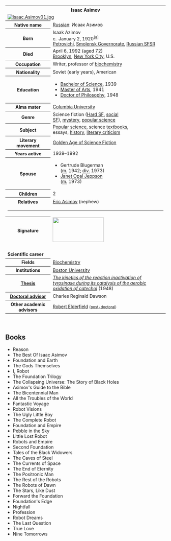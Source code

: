 <table class="infobox vcard">
<tbody>
<tr>
<th colspan="2">
<div class="fn">Isaac Asimov</div>
</th>
</tr>
<tr>
<td colspan="2"><a class="image" href="Isaac.Asimov01.jpg"><img src="Isaac.Asimov01.jpg" srcset="Isaac.Asimov01.jpg" alt="Isaac.Asimov01.jpg" width="220" height="319" data-file-width="2530" data-file-height="3671" /></a></td>
</tr>
<tr>
<th scope="row">Native name</th>
<td>
<div class="nickname"><a title="Russian language" href="https://en.wikipedia.org/wiki/Russian_language">Russian</a>:&nbsp;<span lang="ru">Исаак Азимов</span></div>
</td>
</tr>
<tr>
<th scope="row">Born</th>
<td>Isaak Azimov<br /><span title="circa">c.</span>&thinsp; January 2, 1920<sup id="cite_ref-birthday_1-0" class="reference"><a href="https://en.wikipedia.org/wiki/Isaac_Asimov#cite_note-birthday-1">[a]</a></sup><br /><a title="Petrovichi, Smolensk Oblast" href="https://en.wikipedia.org/wiki/Petrovichi,_Smolensk_Oblast">Petrovichi</a>,&nbsp;<a title="Smolensk Governorate" href="https://en.wikipedia.org/wiki/Smolensk_Governorate">Smolensk Governorate</a>,&nbsp;<a title="Russian Soviet Federative Socialist Republic" href="https://en.wikipedia.org/wiki/Russian_Soviet_Federative_Socialist_Republic">Russian SFSR</a></td>
</tr>
<tr>
<th scope="row">Died</th>
<td>April 6, 1992&nbsp;(aged&nbsp;72)<br /><a title="Brooklyn" href="https://en.wikipedia.org/wiki/Brooklyn">Brooklyn</a>,&nbsp;<a title="New York City" href="https://en.wikipedia.org/wiki/New_York_City">New York City</a>, U.S.</td>
</tr>
<tr>
<th scope="row">Occupation</th>
<td class="role">Writer, professor of&nbsp;<a title="Biochemistry" href="https://en.wikipedia.org/wiki/Biochemistry">biochemistry</a></td>
</tr>
<tr>
<th scope="row">Nationality</th>
<td class="category">Soviet (early years), American</td>
</tr>
<tr>
<th scope="row">Education</th>
<td>
<div class="plainlist">
<ul>
<li><a title="Bachelor of Science" href="https://en.wikipedia.org/wiki/Bachelor_of_Science">Bachelor of Science</a>, 1939</li>
<li><a title="Master of Arts" href="https://en.wikipedia.org/wiki/Master_of_Arts">Master of Arts</a>, 1941</li>
<li><a title="Doctor of Philosophy" href="https://en.wikipedia.org/wiki/Doctor_of_Philosophy">Doctor of Philosophy</a>, 1948</li>
</ul>
</div>
</td>
</tr>
<tr>
<th scope="row">Alma&nbsp;mater</th>
<td><a title="Columbia University" href="https://en.wikipedia.org/wiki/Columbia_University">Columbia University</a></td>
</tr>
<tr>
<th scope="row">Genre</th>
<td class="category">Science fiction (<a title="Hard science fiction" href="https://en.wikipedia.org/wiki/Hard_science_fiction">Hard SF</a>,&nbsp;<a title="Social science fiction" href="https://en.wikipedia.org/wiki/Social_science_fiction">social SF</a>),&nbsp;<a title="Mystery fiction" href="https://en.wikipedia.org/wiki/Mystery_fiction">mystery</a>,&nbsp;<a title="Popular science" href="https://en.wikipedia.org/wiki/Popular_science">popular science</a></td>
</tr>
<tr>
<th scope="row">Subject</th>
<td><a title="Popular science" href="https://en.wikipedia.org/wiki/Popular_science">Popular science</a>, science&nbsp;<a class="mw-redirect" title="Textbooks" href="https://en.wikipedia.org/wiki/Textbooks">textbooks</a>, essays,&nbsp;<a title="History" href="https://en.wikipedia.org/wiki/History">history</a>,&nbsp;<a title="Literary criticism" href="https://en.wikipedia.org/wiki/Literary_criticism">literary criticism</a></td>
</tr>
<tr>
<th scope="row">Literary movement</th>
<td><a title="Golden Age of Science Fiction" href="https://en.wikipedia.org/wiki/Golden_Age_of_Science_Fiction">Golden Age of Science Fiction</a></td>
</tr>
<tr>
<th scope="row">Years&nbsp;active</th>
<td>1939&ndash;1992</td>
</tr>
<tr>
<th scope="row">Spouse</th>
<td>
<div class="plainlist">
<ul>
<li>
<div>Gertrude Blugerman<br />(<abbr title="married">m.</abbr>&nbsp;1942;&nbsp;<abbr title="divorced">div.</abbr>&nbsp;1973)</div>
</li>
<li>
<div><a title="Janet Asimov" href="https://en.wikipedia.org/wiki/Janet_Asimov">Janet Opal Jeppson</a><br />(<abbr title="married">m.</abbr>&nbsp;1973)</div>
</li>
</ul>
</div>
</td>
</tr>
<tr>
<th scope="row">Children</th>
<td>2</td>
</tr>
<tr>
<th scope="row">Relatives</th>
<td><a title="Eric Asimov" href="https://en.wikipedia.org/wiki/Eric_Asimov">Eric Asimov</a>&nbsp;(nephew)</td>
</tr>
<tr>
<td colspan="2"><hr /></td>
</tr>
<tr>
<th scope="row">Signature</th>
<td><a class="image" href="160px-Isaac_Asimov_signature.svg.png"><img src="160px-Isaac_Asimov_signature.svg.png" srcset="160px-Isaac_Asimov_signature.svg.png" alt="" width="160" height="77" data-file-width="585" data-file-height="281" /></a></td>
</tr>
<tr>
<td colspan="2">&nbsp;</td>
</tr>
<tr>
<td colspan="2"><strong>Scientific career</strong></td>
</tr>
<tr>
<th scope="row">Fields</th>
<td class="category"><a title="Biochemistry" href="https://en.wikipedia.org/wiki/Biochemistry">Biochemistry</a></td>
</tr>
<tr>
<th scope="row">Institutions</th>
<td><a title="Boston University" href="https://en.wikipedia.org/wiki/Boston_University">Boston University</a></td>
</tr>
<tr>
<th scope="row"><a title="Thesis" href="https://en.wikipedia.org/wiki/Thesis">Thesis</a></th>
<td><a class="external text" href="http://www.worldcat.org/title/kinetics-of-the-reaction-inactivation-of-tyrosinase-during-its-catalysis-of-the-aerobic-oxidation-of-catechol/oclc/609476547" rel="nofollow"><em>The kinetics of the reaction inactivation of tyrosinase during its catalysis of the aerobic oxidation of catechol</em></a>&nbsp;(1948)</td>
</tr>
<tr>
<th scope="row"><a title="Doctoral advisor" href="https://en.wikipedia.org/wiki/Doctoral_advisor">Doctoral advisor</a></th>
<td>Charles Reginald Dawson</td>
</tr>
<tr>
<th scope="row">Other&nbsp;academic advisors</th>
<td><a title="Robert Elderfield" href="https://en.wikipedia.org/wiki/Robert_Elderfield">Robert Elderfield</a>&nbsp;<small>(<a title="Postdoctoral researcher" href="https://en.wikipedia.org/wiki/Postdoctoral_researcher">post-doctoral</a>)</small></td>
</tr>
</tbody>
</table>
</br>
<h2>Books </h2>
<ul>
  
 <li><a target="_blank" href="https://github.com/manjunath5496/Isaac-Asimov-Books/blob/master/sac(1).pdf" style="text-decoration:none;">Reason</a></li>
  
<li><a target="_blank" href="https://github.com/manjunath5496/Isaac-Asimov-Books/blob/master/sac(2).pdf" style="text-decoration:none;">The Best Of Isaac Asimov</a></li>

<li><a target="_blank" href="https://github.com/manjunath5496/Isaac-Asimov-Books/blob/master/sac(3).pdf" style="text-decoration:none;">Foundation and Earth</a></li>                         
  <li><a target="_blank" href="https://github.com/manjunath5496/Isaac-Asimov-Books/blob/master/sac(4).pdf" style="text-decoration:none;">The Gods Themselves</a></li>  
     <li><a target="_blank" href="https://github.com/manjunath5496/Isaac-Asimov-Books/blob/master/sac(5).pdf" style="text-decoration:none;">I, Robot</a></li>  
      <li><a target="_blank" href="https://github.com/manjunath5496/Isaac-Asimov-Books/blob/master/sac(6).pdf" style="text-decoration:none;">The Foundation Trilogy</a></li>  
  
  <li><a target="_blank" href="https://github.com/manjunath5496/Isaac-Asimov-Books/blob/master/sac(7).pdf" style="text-decoration:none;">The Collapsing Universe: The Story of Black Holes </a></li>  

<li><a target="_blank" href="https://github.com/manjunath5496/Isaac-Asimov-Books/blob/master/sac(8).rar" style="text-decoration:none;">Asimov's Guide to the Bible </a></li>  

 <li><a target="_blank" href="https://github.com/manjunath5496/Isaac-Asimov-Books/blob/master/sac(9).pdf" style="text-decoration:none;">The Bicentennial Man</a></li>  

<li><a target="_blank" href="https://github.com/manjunath5496/Isaac-Asimov-Books/blob/master/sac(10).pdf" style="text-decoration:none;"> All the Troubles of the World</a></li>  

 <li><a target="_blank" href="https://github.com/manjunath5496/Isaac-Asimov-Books/blob/master/sac(11).pdf" style="text-decoration:none;">Fantastic Voyage</a></li>
  
<li><a target="_blank" href="https://github.com/manjunath5496/Isaac-Asimov-Books/blob/master/sac(12).pdf" style="text-decoration:none;">Robot Visions</a></li>

<li><a target="_blank" href="https://github.com/manjunath5496/Isaac-Asimov-Books/blob/master/sac(13).pdf" style="text-decoration:none;">The Ugly Little Boy</a></li>                         
  <li><a target="_blank" href="https://github.com/manjunath5496/Isaac-Asimov-Books/blob/master/sac(14).pdf" style="text-decoration:none;">The Complete Robot</a></li>  
     <li><a target="_blank" href="https://github.com/manjunath5496/Isaac-Asimov-Books/blob/master/sac(15).pdf" style="text-decoration:none;">Foundation and Empire</a></li>  
  <li><a target="_blank" href="https://github.com/manjunath5496/Isaac-Asimov-Books/blob/master/sac(16).pdf" style="text-decoration:none;">Pebble in the Sky </a></li>  
  <li><a target="_blank" href="https://github.com/manjunath5496/Isaac-Asimov-Books/blob/master/sac(17).pdf" style="text-decoration:none;">Little Lost Robot</a></li>  

<li><a target="_blank" href="https://github.com/manjunath5496/Isaac-Asimov-Books/blob/master/sac(18).pdf" style="text-decoration:none;">Robots and Empire </a></li>  

  <li><a target="_blank" href="https://github.com/manjunath5496/Isaac-Asimov-Books/blob/master/sac(19).pdf" style="text-decoration:none;">Second Foundation</a></li>  
     <li><a target="_blank" href="https://github.com/manjunath5496/Isaac-Asimov-Books/blob/master/sac(20).pdf" style="text-decoration:none;">Tales of the Black Widowers</a></li>  
 
  <li><a target="_blank" href="https://github.com/manjunath5496/Isaac-Asimov-Books/blob/master/sac(21).pdf" style="text-decoration:none;">The Caves of Steel</a></li>  

<li><a target="_blank" href="https://github.com/manjunath5496/Isaac-Asimov-Books/blob/master/sac(22).pdf" style="text-decoration:none;">The Currents of Space</a></li>  

 <li><a target="_blank" href="https://github.com/manjunath5496/Isaac-Asimov-Books/blob/master/sac(23).pdf" style="text-decoration:none;">The End of Eternity</a></li>  

<li><a target="_blank" href="https://github.com/manjunath5496/Isaac-Asimov-Books/blob/master/sac(24).pdf" style="text-decoration:none;">The Positronic Man </a></li>  


  <li><a target="_blank" href="https://github.com/manjunath5496/Isaac-Asimov-Books/blob/master/sac(25).pdf" style="text-decoration:none;">The Rest of the Robots</a></li>  

<li><a target="_blank" href="https://github.com/manjunath5496/Isaac-Asimov-Books/blob/master/sac(26).pdf" style="text-decoration:none;">The Robots of Dawn</a></li>  

 <li><a target="_blank" href="https://github.com/manjunath5496/Isaac-Asimov-Books/blob/master/sac(27).pdf" style="text-decoration:none;">The Stars, Like Dust</a></li>  

<li><a target="_blank" href="https://github.com/manjunath5496/Isaac-Asimov-Books/blob/master/sac(28).pdf" style="text-decoration:none;">Forward the Foundation</a></li>  



  <li><a target="_blank" href="https://github.com/manjunath5496/Isaac-Asimov-Books/blob/master/sac(29).pdf" style="text-decoration:none;">Foundation's Edge</a></li>  

<li><a target="_blank" href="https://github.com/manjunath5496/Isaac-Asimov-Books/blob/master/sac(30).pdf" style="text-decoration:none;">Nightfall</a></li>  

 <li><a target="_blank" href="https://github.com/manjunath5496/Isaac-Asimov-Books/blob/master/sac(31).pdf" style="text-decoration:none;">Profession</a></li>  

<li><a target="_blank" href="https://github.com/manjunath5496/Isaac-Asimov-Books/blob/master/sac(32).pdf" style="text-decoration:none;">Robot Dreams</a></li>  

<li><a target="_blank" href="https://github.com/manjunath5496/Isaac-Asimov-Books/blob/master/sac(33).pdf" style="text-decoration:none;">The Last Question</a></li>

<li><a target="_blank" href="https://github.com/manjunath5496/Isaac-Asimov-Books/blob/master/sac(34).pdf" style="text-decoration:none;">True Love</a></li>  

 <li><a target="_blank" href="https://github.com/manjunath5496/Isaac-Asimov-Books/blob/master/sac(35).pdf" style="text-decoration:none;">Nine Tomorrows</a></li>  




</ul>

